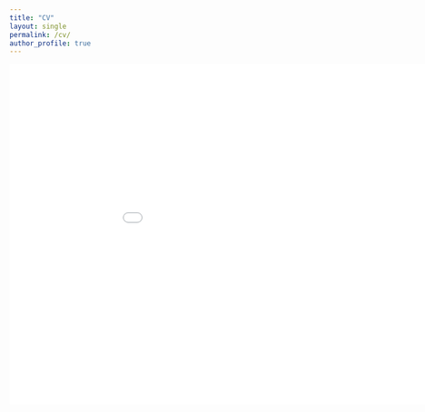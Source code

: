 ```yaml
---
title: "CV"
layout: single
permalink: /cv/
author_profile: true
---
```


<embed src="/assets/CV.pdf" width="1000" height="600" 
 type="application/pdf">


